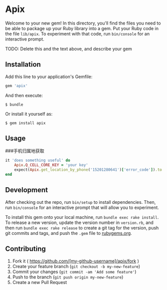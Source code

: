 # Apix

Welcome to your new gem! In this directory, you'll find the files you need to be able to package up your Ruby library into a gem. Put your Ruby code in the file `lib/apix`. To experiment with that code, run `bin/console` for an interactive prompt.

TODO: Delete this and the text above, and describe your gem

## Installation

Add this line to your application's Gemfile:

```ruby
gem 'apix'
```

And then execute:

    $ bundle

Or install it yourself as:

    $ gem install apix

## Usage

###手机归属地获取
```ruby
it 'does something useful' do
    Apix.Q_CELL_CORE_KEY = 'your key'
    expect(Apix.get_location_by_phone('15201280641')['error_code']).to eq(0)
end
```

## Development

After checking out the repo, run `bin/setup` to install dependencies. Then, run `bin/console` for an interactive prompt that will allow you to experiment.

To install this gem onto your local machine, run `bundle exec rake install`. To release a new version, update the version number in `version.rb`, and then run `bundle exec rake release` to create a git tag for the version, push git commits and tags, and push the `.gem` file to [rubygems.org](https://rubygems.org).

## Contributing

1. Fork it ( https://github.com/[my-github-username]/apix/fork )
2. Create your feature branch (`git checkout -b my-new-feature`)
3. Commit your changes (`git commit -am 'Add some feature'`)
4. Push to the branch (`git push origin my-new-feature`)
5. Create a new Pull Request
